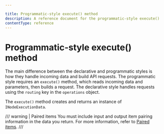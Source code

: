```yaml
---

title: Programmatic-style execute() method
description: A reference document for the programmatic-style execute() method of the node base file.
contentType: reference
---
```


# Programmatic-style execute() method

The main difference between the declarative and programmatic styles is how they handle incoming data and build API requests. The programmatic style requires an `execute()` method, which reads incoming data and parameters, then builds a request. The declarative style handles requests using the `routing` key in the `operations` object.

The `execute()` method creates and returns an instance of `INodeExecutionData`.

/// warning | Paired items
You must include input and output item pairing information in the data you return. For more information, refer to [Paired items](/integrations/creating-nodes/build/reference/paired-items.md).
///